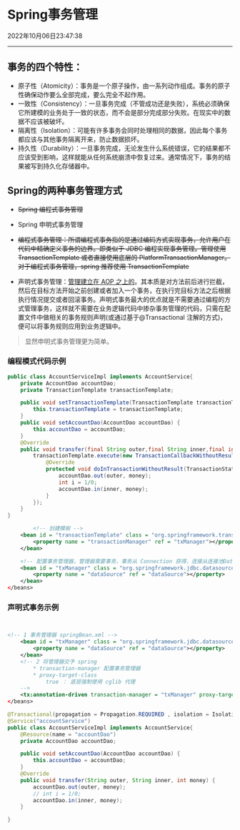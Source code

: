 # Spring事务管理

2022年10月06日23:47:38

----

## 事务的四个特性：

- 原子性（Atomicity）：事务是一个原子操作，由一系列动作组成。事务的原子性确保动作要么全部完成，要么完全不起作用。
- 一致性（Consistency）：一旦事务完成（不管成功还是失败），系统必须确保它所建模的业务处于一致的状态，而不会是部分完成部分失败。在现实中的数据不应该被破坏。
- 隔离性（Isolation）：可能有许多事务会同时处理相同的数据，因此每个事务都应该与其他事务隔离开来，防止数据损坏。
- 持久性（Durability）：一旦事务完成，无论发生什么系统错误，它的结果都不应该受到影响，这样就能从任何系统崩溃中恢复过来。通常情况下，事务的结果被写到持久化存储器中。

## Spring的两种事务管理方式

- ~~Spring 编程式事务管理~~ 
- Spring 申明式事务管理

- ~~编程式事务管理：所谓编程式事务指的是通过编码方式实现事务，允许用户在代码中精确定义事务的边界。即类似于 JDBC 编程实现事务管理。管理使用 TransactionTemplate 或者直接使用底层的 PlatformTransactionManager。对于编程式事务管理，spring 推荐使用 TransactionTemplate~~
- 声明式事务管理：<u>管理建立在 AOP 之上的</u>。其本质是对方法前后进行拦截，然后在目标方法开始之前创建或者加入一个事务，在执行完目标方法之后根据执行情况提交或者回滚事务。声明式事务最大的优点就是不需要通过编程的方式管理事务，这样就不需要在业务逻辑代码中掺杂事务管理的代码，只需在配置文件中做相关的事务规则声明(或通过基于@Transactional 注解的方式)，便可以将事务规则应用到业务逻辑中。

> 显然申明式事务管理更为简单。

### 编程模式代码示例

```java
public class AccountServiceImpl implements AccountService{
    private AccountDao accountDao;
    private TransactionTemplate transactionTemplate;

    public void setTransactionTemplate(TransactionTemplate transactionTemplate) {
        this.transactionTemplate = transactionTemplate;
    }
    public void setAccountDao(AccountDao accountDao) {
        this.accountDao = accountDao;
    }
    @Override
    public void transfer(final String outer,final String inner,final int money) {
        transactionTemplate.execute(new TransactionCallbackWithoutResult() {
            @Override
            protected void doInTransactionWithoutResult(TransactionStatus arg0) {
                accountDao.out(outer, money);
                int i = 1/0;
                accountDao.in(inner, money);
            }
        });
    }
}
```

```xml
        <!-- 创建模板 -->
    <bean id = "transactionTemplate" class = "org.springframework.transaction.support.TransactionTemplate">
        <property name = "transactionManager" ref = "txManager"></property>
    </bean>

    <!-- 配置事务管理器，管理器需要事务，事务从 Connection 获得，连接从连接池DataSource获得 -->
    <bean id = "txManager" class = "org.springframework.jdbc.datasource.DataSourceTransactionManager">
        <property name = "dataSource" ref = "dataSource"></property>
    </bean>
</beans>
```

### 声明式事务示例

```xml


<!-- 1 事务管理器 springBean.xml -->
    <bean id = "txManager" class = "org.springframework.jdbc.datasource.DataSourceTransactionManager">
        <property name = "dataSource" ref = "dataSource"></property>
    </bean>
    <!-- 2 将管理器交予 spring
        * transaction-manager 配置事务管理器
        * proxy-target-class
            true ： 底层强制使用 cglib 代理
    -->
    <tx:annotation-driven transaction-manager = "txManager" proxy-target-class = "true"/>
</beans>
```

```java
@Transactional(propagation = Propagation.REQUIRED , isolation = Isolation.DEFAULT)
@Service("accountService")
public class AccountServiceImpl implements AccountService{
    @Resource(name = "accountDao")
    private AccountDao accountDao;

    public void setAccountDao(AccountDao accountDao) {
        this.accountDao = accountDao;
    }
    @Override
    public void transfer(String outer, String inner, int money) {
        accountDao.out(outer, money);
        // int i = 1/0;
        accountDao.in(inner, money);
    }

}
```

